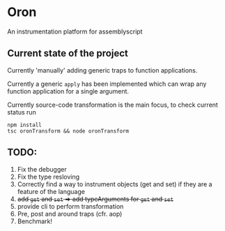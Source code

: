 # Oron

An instrumentation platform for assemblyscript

## Current state of the project

Currently 'manually' adding generic traps to function applications.

Currently a generic `apply` has been implemented which can wrap any function application for a single argument.

Currently source-code transformation is the main focus, to check current status run

```
npm install
tsc oronTransform && node oronTransform
```

## TODO:

1. Fix the debugger
2. Fix the type resloving
3. Correctly find a way to instrument objects (get and set) if they are a feature of the language
4. <del>add `get` and `set` => add typeArguments for `get` and `set` </del>
5. provide cli to perform transformation
6. Pre, post and around traps (cfr. aop)
7. Benchmark!
